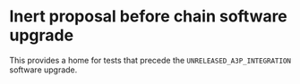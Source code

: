 # Inert proposal before chain software upgrade

This provides a home for tests that precede the `UNRELEASED_A3P_INTEGRATION`
software upgrade.
